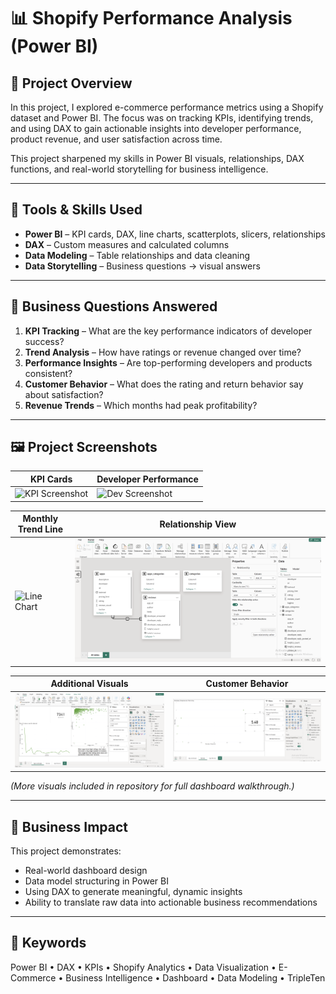 # 📊 Shopify Performance Analysis (Power BI)

## 🚀 Project Overview
In this project, I explored e-commerce performance metrics using a Shopify dataset and Power BI. The focus was on tracking KPIs, identifying trends, and using DAX to gain actionable insights into developer performance, product revenue, and user satisfaction across time.

This project sharpened my skills in Power BI visuals, relationships, DAX functions, and real-world storytelling for business intelligence.

---

## 🧰 Tools & Skills Used
- **Power BI** – KPI cards, DAX, line charts, scatterplots, slicers, relationships  
- **DAX** – Custom measures and calculated columns  
- **Data Modeling** – Table relationships and data cleaning  
- **Data Storytelling** – Business questions → visual answers

---

## 📌 Business Questions Answered
1. **KPI Tracking** – What are the key performance indicators of developer success?
2. **Trend Analysis** – How have ratings or revenue changed over time?
3. **Performance Insights** – Are top-performing developers and products consistent?
4. **Customer Behavior** – What does the rating and return behavior say about satisfaction?
5. **Revenue Trends** – Which months had peak profitability?

---

## 🖼️ Project Screenshots

| KPI Cards | Developer Performance |
|-----------|------------------------|
| ![KPI Screenshot](PowerBI%20-%201.png) | ![Dev Screenshot](PowerBI%20-%204.png) |

| Monthly Trend Line | Relationship View |
|--------------------|------------------|
| ![Line Chart](PowerBI%20-%202.png) | ![Relationships](6%20relationship.png) |

| Additional Visuals | Customer Behavior |
|--------------------|-------------------|
| ![Scatterplot](3%20SCATTERPLOT.png) | ![Line Chart](2.1%20fixed.png) |

_(More visuals included in repository for full dashboard walkthrough.)_

---

## 💼 Business Impact
This project demonstrates:
- Real-world dashboard design
- Data model structuring in Power BI
- Using DAX to generate meaningful, dynamic insights
- Ability to translate raw data into actionable business recommendations

---

## 🔑 Keywords
Power BI • DAX • KPIs • Shopify Analytics • Data Visualization • E-Commerce • Business Intelligence • Dashboard • Data Modeling • TripleTen



